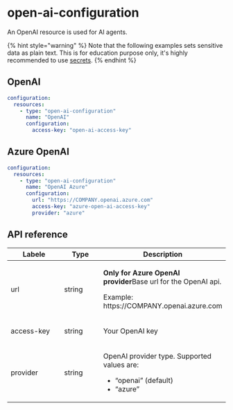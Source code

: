 # open-ai-configuration

An OpenAI resource is used for AI agents.

{% hint style="warning" %}
Note that the following examples sets sensitive data as plain text. This is for education purpose only, it's highly recommended to use [secrets](../../building-applications/secrets.md).
{% endhint %}

## OpenAI

```yaml
configuration:
  resources:
    - type: "open-ai-configuration"
      name: "OpenAI"
      configuration:
        access-key: "open-ai-access-key"
```


## Azure OpenAI

```yaml
configuration:
  resources:
    - type: "open-ai-configuration"
      name: "OpenAI Azure"
      configuration:
        url: "https://COMPANY.openai.azure.com"
        access-key: "azure-open-ai-access-key"
        provider: "azure"
```


## API reference
<table><thead><tr><th width="158.33333333333331">Labele</th><th width="111">Type</th><th>Description</th></tr></thead><tbody><tr><td>url</td><td>string</td><td><p><b>Only for Azure OpenAI provider</b>Base url for the OpenAI api. </p><p></p><p>Example: https://COMPANY.openai.azure.com</p></td></tr><tr><td>access-key</td><td>string</td><td><p>Your OpenAI key</p><p></p></td></tr><tr><td>provider</td><td>string</td><td><p>OpenAI provider type. Supported values are:</p><ul><li>“openai” (default)</li><li>“azure”</li></ul></td></tr></tbody></table>
